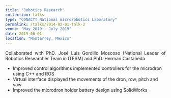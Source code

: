 ```yaml
---
title: "Robotics Research"
collection: talks
type: "CONACYT National microrobotics Laboratory"
permalink: /talks/2014-02-01-talk-2
venue: "May 2019 - July 2019"
date: 2019-06-01
location: "Monterrey, Mexico"
---
```


<p style='text-align: justify;'> 
Collaborated with PhD. José Luis Gordillo Moscoso (National Leader of Robotics Researcher Team in ITESM) and PhD. Herman Castañeda 
 </p>


*	Improved control algorithms implemented controllers for the microdron using C++ and ROS
*	Virtual interface displayed the movements of the dron, row, pitch and yaw 
*	Improved   the  microdron holder battery  design using SolidWorks 

